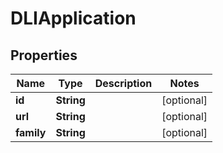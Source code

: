 
# DLIApplication

## Properties
Name | Type | Description | Notes
------------ | ------------- | ------------- | -------------
**id** | **String** |  |  [optional]
**url** | **String** |  |  [optional]
**family** | **String** |  |  [optional]



